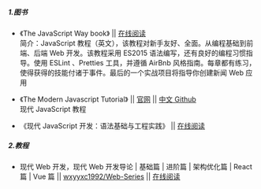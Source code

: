##### 1.图书

*  《The JavaScript Way book》 || [在线阅读](https://github.com/bpesquet/thejsway)  
简介：JavaScript 教程（英文），该教程对新手友好、全面。从编程基础到前端、后端 Web 开发。该教程采用 ES2015 语法编写，还有良好的编程习惯指导。使用 ESLint 、Pretties 工具，并遵循 AirBnb 风格指南。每章都有练习，使得获得的技能付诸于事件。最后的一个实战项目将指导你创建新闻 Web 应用

* 《The Modern Javascript Tutorial》 || [官网](https://javascript.info/) || [中文 Github](https://github.com/xitu/javascript-tutorial-zh)   
现代 JavaScript 教程

* 《现代 JavaScript 开发：语法基础与工程实践》 || [在线阅读](https://github.com/wxyyxc1992/ProgrammingLanguage-Series/tree/master/JavaScript)

##### 2.教程

* 现代 Web 开发，现代 Web 开发导论 | 基础篇 | 进阶篇 | 架构优化篇 | React 篇 | Vue 篇 || [wxyyxc1992/Web-Series](https://github.com/wxyyxc1992/Web-Series) || [在线阅读](https://github.com/wxyyxc1992/Web-Series)
